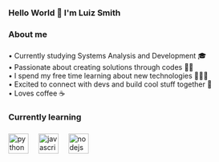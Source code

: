<h3 align="left">Hello World 👋 I'm Luiz Smith</h3>

###

<h3 align="left">About me</h3>

###

<p align="left">• Currently studying Systems Analysis and Development 🎓<br>• Passionate about creating solutions through codes 👨‍💻<br>• I spend my free time learning about new technologies 🧑🏻‍💻<br>• Excited to connect with devs and build cool stuff together 🤝<br>• Loves coffee ☕</p>

###

<h3 align="left">Currently learning</h3>

###

<div align="left">
  <img src="https://cdn.jsdelivr.net/gh/devicons/devicon/icons/python/python-original.svg" height="40" alt="python logo"  />
  <img width="12" />
  <img src="https://cdn.jsdelivr.net/gh/devicons/devicon/icons/javascript/javascript-original.svg" height="40" alt="javascript logo"  />
  <img width="12" />
  <img src="https://cdn.jsdelivr.net/gh/devicons/devicon/icons/nodejs/nodejs-original.svg" height="40" alt="nodejs logo"  />
</div>

###
